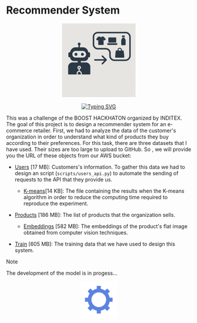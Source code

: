# Recommender System

<p align = "center">
<img src = "img/logo.png" width = 200>
</p>

<p align = "center">
<a href="https://git.io/typing-svg"><img src="https://readme-typing-svg.demolab.com?font=Bytesized&size=25&duration=6000&pause=1000&color=497DF7&width=435&lines=Customizing+exclusive+selections..." alt="Typing SVG" /></a>
</p>


This was a challenge of the BOOST HACKHATON organized by INDITEX. The goal of this project is to design a recommender system for an e-commerce retailer. First, we had to analyze the data of the customer's organization in order to understand what kind of products they buy according to their preferences. For this task, there are three datasets that I have used. Their sizes are too large to upload to GitHub. So , we will provide you the URL of these objects  from our AWS bucket:

* [Users](https://cfolstorage.s3.eu-west-3.amazonaws.com/data_recommender_system/users.csv) [17 MB]: Customers's information. To gather this data we had to design an script (`scripts/users_api.py`) to automate the sending of requests to the API that they provide us.
    * [K-means]()[14 KB]: The file containing the results when the K-means algorithm in order to reduce the computing time required to reproduce the experiment.

* [Products](https://cfolstorage.s3.eu-west-3.amazonaws.com/data_recommender_system/products.pkl) [186 MB]: The list of products that the organization sells.
    * [Embeddings](https://cfolstorage.s3.eu-west-3.amazonaws.com/data_recommender_system/embeddings.csv) [582 MB]: The embeddings of the product's flat image obtained from computer vision techniques.

* [Train](https://cfolstorage.s3.eu-west-3.amazonaws.com/data_recommender_system/train.parquet) [605 MB]: The training data that we have used to design this system.


> [!NOTE]
> The development of the model is in progess...

<p align = "center">
<img src= "gear.svg" width = 100>
</p>
